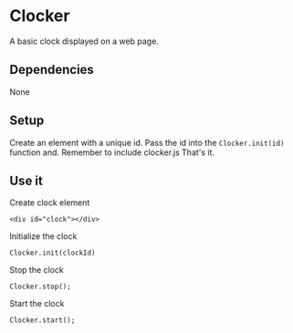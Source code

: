 # Clocker
A basic clock displayed on a web page.

## Dependencies
None

## Setup
Create an element with a unique id. Pass the id into the `Clocker.init(id)` function and. Remember to include clocker.js
That's it. 

## Use it

Create clock element

```
<div id="clock"></div>
```

Initialize the clock

```
Clocker.init(clockId)
```

Stop the clock

```
Clocker.stop();
```

Start the clock

```
Clocker.start();
```

